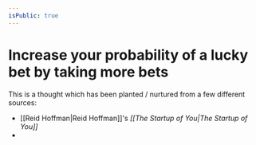 ```yaml
---
isPublic: true
---
```


# Increase your probability of a lucky bet by taking more bets

This is a thought which has been planted / nurtured from a few different sources:

- [[Reid Hoffman|Reid Hoffman]]'s *[[The Startup of You|The Startup of You]]*
- 